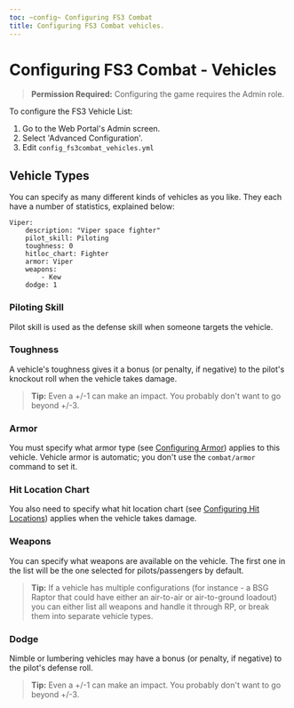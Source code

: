 ```yaml
---
toc: ~config~ Configuring FS3 Combat
title: Configuring FS3 Combat vehicles.
---
```

# Configuring FS3 Combat - Vehicles

> **Permission Required:** Configuring the game requires the Admin role.

To configure the FS3 Vehicle List:

1. Go to the Web Portal's Admin screen.
2. Select 'Advanced Configuration'.
3. Edit `config_fs3combat_vehicles.yml`

## Vehicle Types

You can specify as many different kinds of vehicles as you like.  They each have a number of statistics, explained below:

    Viper:
        description: "Viper space fighter"
        pilot_skill: Piloting
        toughness: 0
        hitloc_chart: Fighter
        armor: Viper
        weapons:
            - Kew
        dodge: 1

### Piloting Skill

Pilot skill is used as the defense skill when someone targets the vehicle.

### Toughness

A vehicle's toughness gives it a bonus (or penalty, if negative) to the pilot's knockout roll when the vehicle takes damage.

> **Tip:** Even a +/-1 can make an impact.  You probably don't want to go beyond +/-3.

### Armor

You must specify what armor type (see [Configuring Armor](/config/fs3combat_armor)) applies to this vehicle.  Vehicle armor is automatic; you don't use the `combat/armor` command to set it.

### Hit Location Chart

You also need to specify what hit location chart (see [Configuring Hit Locations](/config/fs3combat_hitloc)) applies when the vehicle takes damage.

### Weapons

You can specify what weapons are available on the vehicle.  The first one in the list will be the one selected for pilots/passengers by default.

> **Tip:** If a vehicle has multiple configurations (for instance - a BSG Raptor that could have either an air-to-air or air-to-ground loadout) you can either list all weapons and handle it through RP, or break them into separate vehicle types.

### Dodge

Nimble or lumbering vehicles may have a bonus (or penalty, if negative) to the pilot's defense roll.

> **Tip:** Even a +/-1 can make an impact.  You probably don't want to go beyond +/-3.